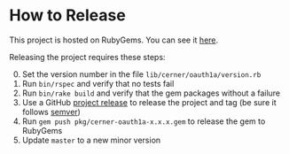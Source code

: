 # How to Release

This project is hosted on RubyGems.  You can see it [here](https://rubygems.org/gems/cerner-oauth1a/).

Releasing the project requires these steps:

0. Set the version number in the file `lib/cerner/oauth1a/version.rb`
1. Run `bin/rspec` and verify that no tests fail
2. Run `bin/rake build` and verify that the gem packages without a failure
2. Use a GitHub [project release][github-release-url] to release the project and tag (be sure it follows [semver][semantic-versioning])
3. Run `gem push pkg/cerner-oauth1a-x.x.x.gem` to release the gem to RubyGems
4. Update `master` to a new minor version

[project-url]: https://github.com/cerner/cerner-oauth1a/
[semantic-versioning]: http://semver.org/
[github-release-url]: https://help.github.com/articles/creating-releases/
